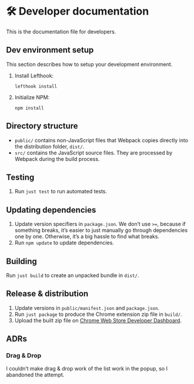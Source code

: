 # 🛠️ Developer documentation

This is the documentation file for developers.

## Dev environment setup

This section describes how to setup your development environment.

1. Install Lefthook:

    ```shell
    lefthook install
    ```

1. Initialize NPM:

    ```shell
    npm install
    ```

## Directory structure

- `public/` contains non-JavaScript files that Webpack copies directly into the
  distribution folder, `dist/`.
- `src/` contains the JavaScript source files. They are processed by Webpack
  during the build process.

## Testing

1. Run `just test` to run automated tests.

## Updating dependencies

1. Update version specifiers in `package.json`. We don’t use `>=`, because if
   something breaks, it’s easier to just manually go through dependencies one
   by one. Otherwise, it’s a big hassle to find what breaks.
1. Run `npm update` to update dependencies.

## Building

Run `just build` to create an unpacked bundle in `dist/`.

## Release & distribution

1. Update versions in `public/manifest.json` and `package.json`.
2. Run `just package` to produce the Chrome extension zip file in `build/`.
3. Upload the built zip file on [Chrome Web Store Developer Dashboard](https://chrome.google.com/webstore/devconsole).

## ADRs

### Drag & Drop

I couldn’t make drag & drop work of the list work in the popup, so I abandoned
the attempt.
